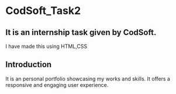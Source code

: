 # CodSoft_Task2
## It is an internship task given by CodSoft.
I have made this using HTML,CSS 
## Introduction
It is an personal portfolio showcasing my works and skills. 
It offers a responsive and engaging user experience.
